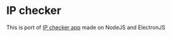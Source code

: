 # IP checker

This is port of [IP checker app](https://github.com/BM835/ip_checker) made on NodeJS and ElectronJS
